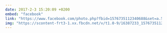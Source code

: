 ```yaml
---
date: 2017-2-3 15:20:09 +0200
embed: "facebook"
link: "https://www.facebook.com/photo.php?fbid=1576735112340688&set=a.574721375875405.143800.100000126436694&type=3&theater"
img: "https://scontent-frt3-1.xx.fbcdn.net/v/t1.0-9/16387233_1576735112340688_2529952346759589850_n.jpg?oh=fe4536704f551da3837f93421f372eb5&oe=595EFA6D"
---
```

